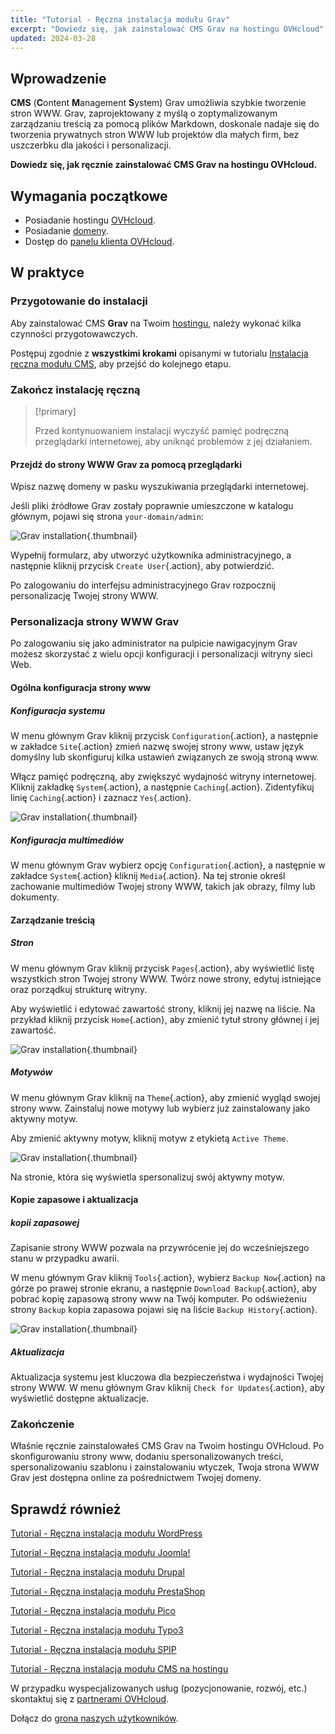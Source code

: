 ```yaml
---
title: "Tutorial - Ręczna instalacja modułu Grav"
excerpt: "Dowiedz się, jak zainstalować CMS Grav na hostingu OVHcloud"
updated: 2024-03-28
---
```

  
## Wprowadzenie

**CMS** (**C**ontent **M**anagement **S**ystem) Grav umożliwia szybkie tworzenie stron WWW. Grav, zaprojektowany z myślą o zoptymalizowanym zarządzaniu treścią za pomocą plików Markdown, doskonale nadaje się do tworzenia prywatnych stron WWW lub projektów dla małych firm, bez uszczerbku dla jakości i personalizacji.

**Dowiedz się, jak ręcznie zainstalować CMS Grav na hostingu OVHcloud.**

## Wymagania początkowe

- Posiadanie hostingu [OVHcloud](/links/web/hosting).
- Posiadanie [domeny](/links/web/domains).
- Dostęp do [panelu klienta OVHcloud](/links/manager).

## W praktyce

### Przygotowanie do instalacji

Aby zainstalować CMS **Grav** na Twoim [hostingu](/links/web/hosting), należy wykonać kilka czynności przygotowawczych.

Postępuj zgodnie z **wszystkimi krokami** opisanymi w tutorialu [Instalacja ręczna modułu CMS](/pages/web_cloud/web_hosting/cms_manual_installation), aby przejść do kolejnego etapu.

### Zakończ instalację ręczną

> [!primary]
>
> Przed kontynuowaniem instalacji wyczyść pamięć podręczną przeglądarki internetowej, aby uniknąć problemów z jej działaniem.
>

#### Przejdź do strony WWW Grav za pomocą przeglądarki

Wpisz nazwę domeny w pasku wyszukiwania przeglądarki internetowej.

Jeśli pliki źródłowe Grav zostały poprawnie umieszczone w katalogu głównym, pojawi się strona `your-domain/admin`:

![Grav installation](/pages/assets/screens/other/cms/grav/first_page_config.png){.thumbnail}

Wypełnij formularz, aby utworzyć użytkownika administracyjnego, a następnie kliknij przycisk `Create User`{.action}, aby potwierdzić.

Po zalogowaniu do interfejsu administracyjnego Grav rozpocznij personalizację Twojej strony WWW.

### Personalizacja strony WWW Grav

Po zalogowaniu się jako administrator na pulpicie nawigacyjnym Grav możesz skorzystać z wielu opcji konfiguracji i personalizacji witryny sieci Web.

#### Ogólna konfiguracja strony www

##### Konfiguracja systemu

W menu głównym Grav kliknij przycisk `Configuration`{.action}, a następnie w zakładce `Site`{.action} zmień nazwę swojej strony www, ustaw język domyślny lub skonfiguruj kilka ustawień związanych ze swoją stroną www.

Włącz pamięć podręczną, aby zwiększyć wydajność witryny internetowej. Kliknij zakładkę `System`{.action}, a następnie `Caching`{.action}. Zidentyfikuj linię `Caching`{.action} i zaznacz `Yes`{.action}.

![Grav installation](/pages/assets/screens/other/cms/grav/activate_cache.png){.thumbnail}

##### Konfiguracja multimediów

W menu głównym Grav wybierz opcję `Configuration`{.action}, a następnie w zakładce `System`{.action} kliknij `Media`{.action}. Na tej stronie określ zachowanie multimediów Twojej strony WWW, takich jak obrazy, filmy lub dokumenty.

#### Zarządzanie treścią

##### Stron

W menu głównym Grav kliknij przycisk `Pages`{.action}, aby wyświetlić listę wszystkich stron Twojej strony WWW. Twórz nowe strony, edytuj istniejące oraz porządkuj strukturę witryny.

Aby wyświetlić i edytować zawartość strony, kliknij jej nazwę na liście. Na przykład kliknij przycisk `Home`{.action}, aby zmienić tytuł strony głównej i jej zawartość.

![Grav installation](/pages/assets/screens/other/cms/grav/list_pages.png){.thumbnail}

##### Motywów

W menu głównym Grav kliknij na `Theme`{.action}, aby zmienić wygląd swojej strony www. Zainstaluj nowe motywy lub wybierz już zainstalowany jako aktywny motyw.

Aby zmienić aktywny motyw, kliknij motyw z etykietą `Active Theme`.

![Grav installation](/pages/assets/screens/other/cms/grav/theme_active.png){.thumbnail}

Na stronie, która się wyświetla spersonalizuj swój aktywny motyw.

#### Kopie zapasowe i aktualizacja

##### kopii zapasowej

Zapisanie strony WWW pozwala na przywrócenie jej do wcześniejszego stanu w przypadku awarii.

W menu głównym Grav kliknij `Tools`{.action}, wybierz `Backup Now`{.action} na górze po prawej stronie ekranu, a następnie `Download Backup`{.action}, aby pobrać kopię zapasową strony www na Twój komputer. Po odświeżeniu strony `Backup` kopia zapasowa pojawi się na liście `Backup History`{.action}.

![Grav installation](/pages/assets/screens/other/cms/grav/backup_history.png){.thumbnail}

##### Aktualizacja

Aktualizacja systemu jest kluczowa dla bezpieczeństwa i wydajności Twojej strony WWW. W menu głównym Grav kliknij `Check for Updates`{.action}, aby wyświetlić dostępne aktualizacje.

### Zakończenie

Właśnie ręcznie zainstalowałeś CMS Grav na Twoim hostingu OVHcloud. Po skonfigurowaniu strony www, dodaniu spersonalizowanych treści, spersonalizowaniu szablonu i zainstalowaniu wtyczek, Twoja strona WWW Grav jest dostępna online za pośrednictwem Twojej domeny.

## Sprawdź również <a name="go-further"></a>

[Tutorial - Ręczna instalacja modułu WordPress](/pages/web_cloud/web_hosting/cms_manual_installation_wordpress)

[Tutorial - Ręczna instalacja modułu Joomla!](/pages/web_cloud/web_hosting/cms_manual_installation_joomla)

[Tutorial - Ręczna instalacja modułu Drupal](/pages/web_cloud/web_hosting/cms_manual_installation_drupal)

[Tutorial - Ręczna instalacja modułu PrestaShop](/pages/web_cloud/web_hosting/cms_manual_installation_prestashop)

[Tutorial - Ręczna instalacja modułu Pico](/pages/web_cloud/web_hosting/cms_manual_installation_pico)

[Tutorial - Ręczna instalacja modułu Typo3](/pages/web_cloud/web_hosting/cms_manual_installation_typo3)

[Tutorial - Ręczna instalacja modułu SPIP](/pages/web_cloud/web_hosting/cms_manual_installation_spip)

[Tutorial - Ręczna instalacja modułu CMS na hostingu](/pages/web_cloud/web_hosting/cms_manual_installation)
 
W przypadku wyspecjalizowanych usług (pozycjonowanie, rozwój, etc.) skontaktuj się z [partnerami OVHcloud](/links/partner).
 
Dołącz do [grona naszych użytkowników](/links/community).
